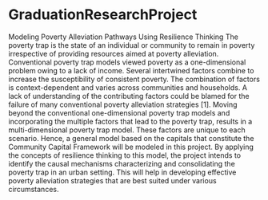 # GraduationResearchProject
Modeling Poverty Alleviation Pathways Using Resilience Thinking 
The poverty trap is the state of an individual or community to remain in poverty irrespective of providing resources aimed at poverty alleviation. Conventional poverty trap models viewed poverty as a one-dimensional problem owing to a lack of income. Several intertwined factors combine to increase the susceptibility of consistent poverty. The combination of factors is context-dependent and varies across communities and households. A lack of understanding of the contributing factors could be blamed for the failure of many conventional poverty alleviation strategies [1].
Moving beyond the conventional one-dimensional poverty trap models and incorporating the multiple factors that lead to the poverty trap, results in a multi-dimensional poverty trap model. These factors are unique to each scenario. Hence, a general model based on the capitals that constitute the Community Capital Framework will be modeled in this project. 
By applying the concepts of resilience thinking to this model, the project intends to identify the causal mechanisms characterizing and consolidating the poverty trap in an urban setting. This will help in developing effective poverty alleviation strategies that are best suited under various circumstances.
